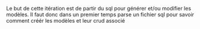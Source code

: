 Le but de cette itération est de partir du sql pour générer et/ou modifier les modèles.
Il faut donc dans un premier temps parse un fichier sql pour savoir comment créér les modèles et leur
crud associé
